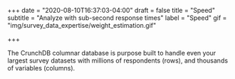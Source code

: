 +++
date = "2020-08-10T16:37:03-04:00"
draft = false
title = "Speed"
subtitle = "Analyze with sub-second response times"
label = "Speed"
gif = "img/survey_data_expertise/weight_estimation.gif"

+++

The CrunchDB columnar database is purpose built to handle even your largest survey datasets with millions of respondents (rows), and thousands of variables (columns).
